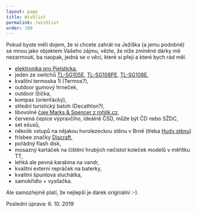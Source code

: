 ```yaml
---
layout: page
title: Wishlist
permalink: /wishlist
order: 100
---
```


Pokud byste měli dojem, že si chcete zahrát na Ježíška (a jemu podobné) se mnou
jako objektem Vašeho zájmu, vězte, že níže zmíněné dárky mě nezarmoutí, ba
naopak, jedná se o věci, které si přeji a které bych rád měl.

 * [elektronika pro Pielsticka](http://ttmodelar.eu/index.php?route=product%2Fproduct&product_id=18771),
 * jeden ze switchů [TL-SG105E](https://www.czc.cz/tp-link-tl-sg105e/160998/produkt),
   [TL-SG108PE](https://www.czc.cz/tp-link-tl-sg108pe/191010/produkt),
   [TL-SG108E](https://www.czc.cz/tp-link-tl-sg108e-metal-case/152636/produkt),
 * kvalitní termoska 1l (Termos?),
 * outdoor gumový hrneček,
 * outdoor lžička,
 * kompas (orienťácký),
 * střední turistický batoh (Decathlon?),
 * libovolné [čaje Marks & Spencer z rohlik.cz](https://www.rohlik.cz/c300108007-caj/znacka/marks-spencer),
 * červená čepice výpravčího, ideálně ČSD, může být ČD nebo SŽDC,
 * set ešusů,
 * několik vstupů na nějakou horolezeckou stěnu v Brně (třeba
   [Hudy stěnu](http://www.hudysteny.cz/brno/cenik/vstupne-a-permanentky))
 * frisbee značky [Discraft](http://www.discraft.com/),
 * pořádný flash disk,
 * mosazný kartáček na čištění hrubých nečistot koleček modelů v měřítku TT,
 * lehká ale pevná karabina na vandr,
 * kvalitní externí repráček na baterky,
 * kvalitní špuntová sluchátka,
 * samokřídlo + vysílačka.

Ale samozřejmě platí, že nejlepší je dárek originální :-).

Poslední úprava: 6. 10. 2019
